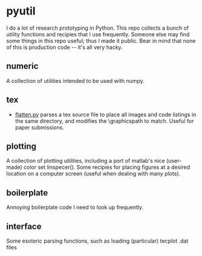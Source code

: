 # pyutil
I do a lot of research prototyping in Python. This repo collects a bunch of utility functions
and recipies that I use frequently. Someone else may find some things in this repo useful; thus
I made it public. Bear in mind that none of this is production code -- it's all very hacky.

## numeric
A collection of utilities intended to be used with numpy.

## tex

- [flatten.py](https://github.com/zdelrosario/pyutil/blob/master/pyutil/tex/flatten.py) parses a tex source file to place all images and code listings in the same directory, and modifies the \graphicspath to match. Useful for paper submissions.

## plotting
A collection of plotting utilities, including a port of matlab's nice (user-made) color set linspecer().
Some recipies for placing figures at a desired location on a computer screen (useful when dealing
with many plots).

## boilerplate
Annoying boilerplate code I need to look up frequently.

## interface
Some esoteric parsing functions, such as loading (particular) tecplot .dat files
